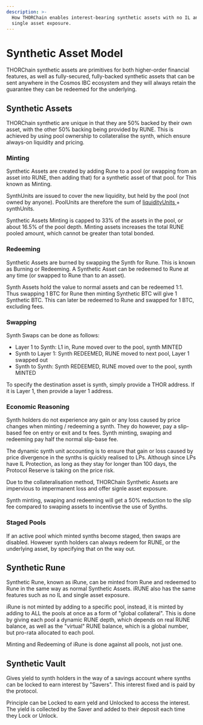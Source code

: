 ```yaml
---
description: >-
  How THORChain enables interest-bearing synthetic assets with no IL and with
  single asset exposure.
---
```


# Synthetic Asset Model

THORChain synthetic assets are primitives for both higher-order financial features, as well as fully-secured, fully-backed synthetic assets that can be sent anywhere in the Cosmos IBC ecosystem and they will always retain the guarantee they can be redeemed for the underlying.  

## Synthetic Assets 

THORChain synthetic are unique in that they are 50% backed by their own asset, with the other 50% backing being provided by RUNE. This is achieved by using pool ownership to collateralise the synth, which ensure always-on liquidity and pricing. 

### Minting

Synthetic Assets are created by adding Rune to a pool \(or swapping from an asset into RUNE, then adding that\) for a synthetic asset of that pool. for This known as Minting.

SynthUnits are issued to cover the new liquidity, but held by the pool \(not owned by anyone\). PoolUnits are therefore the sum of [liquidityUnits ](continuous-liquidity-pools.md#calculating-pool-ownership)+ synthUnits.

Synthetic Assets Minting is capped to 33% of the assets in the pool, or about 16.5% of the pool depth. Minting assets increases the total RUNE pooled amount, which cannot be greater than total bonded. 

### Redeeming 

Synthetic Assets are burned by swapping the Synth for Rune. This is known as Burning or Redeeming. A Synthetic Asset can be redeemed to Rune at any time \(or swapped to Rune than to an asset\).

Synth Assets hold the value to normal assets and can be redeemed 1:1. Thus swapping 1 BTC for Rune then minting Synthetic BTC will give 1 Synthetic BTC. This can later be redeemed to Rune and swapped for 1 BTC, excluding fees.

### Swapping

Synth Swaps can be done as follows:

* Layer 1 to Synth: L1 in, Rune moved over to the pool, synth MINTED
* Synth to Layer 1: Synth REDEEMED, RUNE moved to next pool, Layer 1 swapped out
* Synth to Synth: Synth REDEEMED, RUNE moved over to the pool, synth MINTED

To specify the destination asset is synth, simply provide a THOR address. If it is Layer 1, then provide a layer 1 address.

### Economic Reasoning

Synth holders do not experience any gain or any loss caused by price changes when minting / redeeming a synth. They do however, pay a slip-based fee on entry or exit and tx fees. Synth minting, swaping and redeeming pay half the normal slip-base fee. 

The dynamic synth unit accounting is to ensure that gain or loss caused by price divergence in the synths is quickly realised to LPs. Although since LPs have IL Protection, as long as they stay for longer than 100 days, the Protocol Reserve is taking on the price risk.

Due to the collateralisation method, THORChain Synthetic Assets are impervious to impermanent loss and offer signle asset exposure.

Synth minting, swaping and redeeming will get a 50% reduction to the slip fee compared to swaping assets to incentivse the use of Synths. 

### Staged Pools

If an active pool which minted synths become staged, then swaps are disabled. However synth holders can always redeem for RUNE, or the underlying asset, by specifying that on the way out.

## Synthetic Rune 

Synthetic Rune, known as iRune, can be minted from Rune and redeemed to Rune in the same way as normal Synthetic Assets. iRUNE also has the same features such as no IL and single asset exposure. 

iRune is not minted by adding to a specific pool, instead, it is minted by adding to ALL the pools at once as a form of "global collateral". This is done by giving each pool a dynamic RUNE depth, which depends on real RUNE balance, as well as the "virtual" RUNE balance, which is a global number, but pro-rata allocated to each pool.

Minting and Redeeming of iRune is done against all pools, not just one.

## Synthetic Vault

Gives yield to synth holders in the way of a savings account where synths can be locked to earn interest by "Savers". This interest fixed and is paid by the protocol. 

Principle can be Locked to earn yeld and Unlocked to access the interest. The yield is collected by the Saver and added to their deposit each time they Lock or Unlock.

